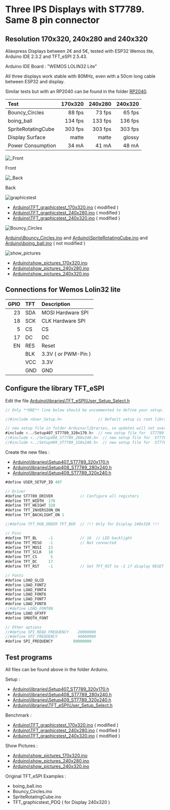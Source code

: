 # Three IPS Displays with ST7789. Same 8 pin connector
## Resolution 170x320, 240x280 and 240x320 

Aliexpress Displays between 2€ and 5€, tested with  ESP32 Wemos lite, Arduino IDE 2.3.2 and TFT_eSPI 2.5.43.

Arduino IDE Board : "WEMOS LOLIN32 Lite"

All three displays work stable with 80MHz, even with a 50cm long cable between ESP32 and display. 

Similar tests but with an RP2040 can be found in the folder [RP2040](RP2040/README.md).

| Test               | 170x320 | 240x280 | 240x320 |
| :----------------- | ------: | ------: | ------: |
| Bouncy_Circles     |  88 fps |  73 fps |  65 fps |
| boing_ball         | 134 fps | 133 fps | 136 fps |
| SpriteRotatingCube | 303 fps | 303 fps | 303 fps |
| Display Surface    |   matte |   matte |  glossy |
| Power Consumption  |  34 mA  |  41 mA  |  48 mA  |

![_Front](pictures/_Front.jpg)

Front

![_Back](pictures/_Back.jpg)

Back

![graphicstest](pictures/graphicstest.png)

- [Arduino\TFT_graphicstest_170x320.ino](Arduino/TFT_graphicstest_170x320/TFT_graphicstest_170x320.ino) ( modified )
- [Arduino\TFT_graphicstest_240x280.ino](Arduino/TFT_graphicstest_240x280/TFT_graphicstest_240x280.ino) ( modified )
- [Arduino\TFT_graphicstest_240x320.ino](Arduino/TFT_graphicstest_240x320/TFT_graphicstest_240x320.ino) ( modified )

![Bouncy_Circles](pictures/dma_tests.jpg)

[Arduino\Bouncy_Circles.ino](Arduino/Bouncy_Circles/Bouncy_Circles.ino) and [Arduino\SpriteRotatingCube.ino](Arduino/SpriteRotatingCube/SpriteRotatingCube.ino) and [Arduino\boing_ball.ino](Arduino/boing_ball/boing_ball.ino) ( not modified )

![show_pictures](pictures/show_pictures.jpg)

- [Arduino\show_pictures_170x320.ino](Arduino/show_pictures_170x320/show_pictures_170x320.ino)  
- [Arduino\show_pictures_240x280.ino](Arduino/show_pictures_240x280/show_pictures_240x280.ino)  
- [Arduino\show_pictures_240x320.ino](Arduino/show_pictures_240x320/show_pictures_240x320.ino)  


## Connections for Wemos Lolin32 lite 

| GPIO | TFT   | Description         |
| ---: | :---- | :------------------ |
| 23   | SDA   | MOSI Hardware SPI   |
| 18   | SCK   | CLK  Hardware SPI   |
|  5   | CS    | CS                  |
| 17   | DC    | DC                  |
| EN   | RES   | Reset               |
|      | BLK   | 3.3V ( or PWM-Pin ) |
|      | VCC   | 3.3V                |
|      | GND   | GND                 |

## Configure the library TFT_eSPI

Edit the file [Arduino\libraries\TFT_eSPI\User_Setup_Select.h](Arduino/libraries/TFT_eSPI/User_Setup_Select.h )

```java
// Only **ONE** line below should be uncommented to define your setup.

//#include <User_Setup.h>                // Default setup is root library folder

// new setup file in folder Arduino/libraries, so updates will not overwrite your setups.
#include <../Setup407_ST7789_320x170.h>  // new setup file for  ST7789 170x320 
//#include <../Setup408_ST7789_280x240.h>  // new setup file for  ST7789 240x280 
//#include <../Setup409_ST7789_320x240.h>  // new setup file for  ST7789 240x320 
```
Create the new files :
- [Arduino\libraries\Setup407_ST7789_320x170.h](Arduino/libraries/Setup407_ST7789_320x170.h)
- [Arduino\libraries\Setup408_ST7789_280x240.h](Arduino/libraries/Setup408_ST7789_280x240.h) 
- [Arduino\libraries\Setup409_ST7789_320x240.h](Arduino/libraries/Setup409_ST7789_320x240.h) 

```java
#define USER_SETUP_ID 407

// Driver
#define ST7789_DRIVER            // Configure all registers
#define TFT_WIDTH  170
#define TFT_HEIGHT 320
#define TFT_INVERSION_ON
#define TFT_BACKLIGHT_ON 1

//#define TFT_RGB_ORDER TFT_BGR  // !!! Only for Display 240x320 !!!

// Pins
#define TFT_BL     -1            // 16  // LED backlight
#define TFT_MISO   -1            // Not connected
#define TFT_MOSI   23
#define TFT_SCLK   18
#define TFT_CS      5 
#define TFT_DC     17
#define TFT_RST    -1            // Set TFT_RST to -1 if display RESET is connected to ESP32 board EN

// Fonts
#define LOAD_GLCD
#define LOAD_FONT2
#define LOAD_FONT4
#define LOAD_FONT6
#define LOAD_FONT7
#define LOAD_FONT8
//#define LOAD_FONT8N
#define LOAD_GFXFF
#define SMOOTH_FONT

// Other options
//#define SPI_READ_FREQUENCY    20000000
//#define SPI_FREQUENCY         40000000
#define SPI_FREQUENCY         80000000

```
## Test programs

All files can be found above in the folder Arduino.

Setup :
- [Arduino\libraries\Setup407_ST7789_320x170.h](Arduino/libraries/Setup407_ST7789_320x170.h)
- [Arduino\libraries\Setup408_ST7789_280x240.h](Arduino/libraries/Setup408_ST7789_280x240.h) 
- [Arduino\libraries\Setup409_ST7789_320x240.h](Arduino/libraries/Setup409_ST7789_320x240.h) 
- [Arduino\libraries\TFT_eSPI\User_Setup_Select.h](Arduino/libraries/TFT_eSPI/User_Setup_Select.h )

Benchmark :
- [Arduino\TFT_graphicstest_170x320.ino](Arduino/TFT_graphicstest_170x320/TFT_graphicstest_170x320.ino) ( modified )
- [Arduino\TFT_graphicstest_240x280.ino](Arduino/TFT_graphicstest_240x280/TFT_graphicstest_240x280.ino) ( modified )
- [Arduino\TFT_graphicstest_240x320.ino](Arduino/TFT_graphicstest_240x320/TFT_graphicstest_240x320.ino) ( modified )

Show Pictures :
- [Arduino\show_pictures_170x320.ino](Arduino/show_pictures_170x320/show_pictures_170x320.ino)  
- [Arduino\show_pictures_240x280.ino](Arduino/show_pictures_240x280/show_pictures_240x280.ino)  
- [Arduino\show_pictures_240x320.ino](Arduino/show_pictures_240x320/show_pictures_240x320.ino)  

Original TFT_eSPI Examples :
- boing_ball.ino
- Bouncy_Circles.ino
- SpriteRotatingCube.ino
- TFT_graphicstest_PDQ    ( for Display 240x320 )
 

